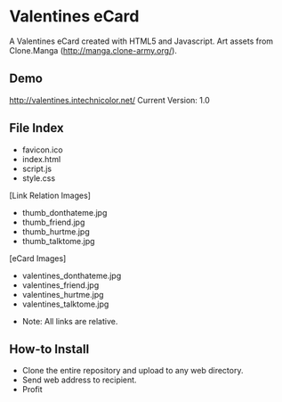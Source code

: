 # Valentines eCard
A Valentines eCard created with HTML5 and Javascript.  Art assets from Clone.Manga (http://manga.clone-army.org/).

## Demo
http://valentines.intechnicolor.net/
Current Version: 1.0

## File Index
- favicon.ico
- index.html
- script.js
- style.css

[Link Relation Images]
- thumb_donthateme.jpg
- thumb_friend.jpg
- thumb_hurtme.jpg
- thumb_talktome.jpg

[eCard Images]
- valentines_donthateme.jpg
- valentines_friend.jpg
- valentines_hurtme.jpg
- valentines_talktome.jpg

* Note: All links are relative.

## How-to Install
- Clone the entire repository and upload to any web directory.
- Send web address to recipient.
- Profit
